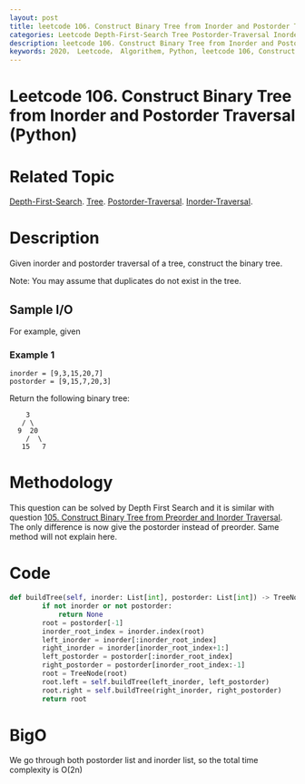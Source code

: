 ```yaml
---
layout: post
title: leetcode 106. Construct Binary Tree from Inorder and Postorder Traversal (Python)
categories: Leetcode Depth-First-Search Tree Postorder-Traversal Inorder-Traversal
description: leetcode 106. Construct Binary Tree from Inorder and Postorder Traversal (Python Solution)
keywords: 2020， Leetcode， Algorithem, Python, leetcode 106, Construct Binary Tree from Inorder and Postorder Traversal, zhenyu, Depth-First-Search, DFS, Depth First Search, Tree, tree
---
```


# Leetcode 106. Construct Binary Tree from Inorder and Postorder Traversal (Python)

# Related Topic
<a href="/categories/#Depth-First-Search" target="_blank"> Depth-First-Search</a>.
<a href="/categories/#Tree" target="_blank"> Tree</a>.
<a href="/categories/#Postorder-Traversal" target="_blank"> Postorder-Traversal</a>.
<a href="/categories/#Inorder-Traversal" target="_blank"> Inorder-Traversal</a>.

# Description
Given inorder and postorder traversal of a tree, construct the binary tree.

Note:
You may assume that duplicates do not exist in the tree.


## Sample I/O

For example, given
### Example 1
```
inorder = [9,3,15,20,7]
postorder = [9,15,7,20,3]
```
Return the following binary tree:
```
    3
   / \
  9  20
    /  \
   15   7
```


# Methodology
This question can be solved by Depth First Search and it is similar with question <a href="/2020/03/11/lc105/" target="_blank"> 105. Construct Binary Tree from Preorder and Inorder Traversal</a>. The only difference is now give the postorder instead of preorder. Same method will not explain here.

# Code
```python
def buildTree(self, inorder: List[int], postorder: List[int]) -> TreeNode:
        if not inorder or not postorder:
            return None
        root = postorder[-1]
        inorder_root_index = inorder.index(root)
        left_inorder = inorder[:inorder_root_index]
        right_inorder = inorder[inorder_root_index+1:]
        left_postorder = postorder[:inorder_root_index]
        right_postorder = postorder[inorder_root_index:-1]
        root = TreeNode(root)
        root.left = self.buildTree(left_inorder, left_postorder)
        root.right = self.buildTree(right_inorder, right_postorder)
        return root
```
# BigO
We go through both postorder list and inorder list, so the total time complexity is O(2n)
